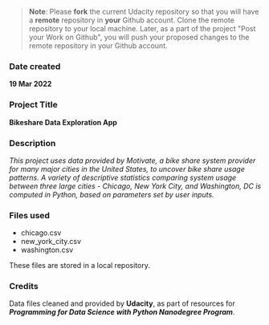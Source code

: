 >**Note**: Please **fork** the current Udacity repository so that you will have a **remote** repository in **your** Github account. Clone the remote repository to your local machine. Later, as a part of the project "Post your Work on Github", you will push your proposed changes to the remote repository in your Github account.

### Date created
**19 Mar 2022**

### Project Title
**Bikeshare Data Exploration App**

### Description
*This project uses data provided by Motivate, a bike share system provider for many major cities in the United States, to uncover bike share usage patterns. A variety of descriptive statistics comparing system usage between three large cities - Chicago, New York City, and Washington, DC is computed in Python, based on parameters set by user inputs.*

### Files used
- chicago.csv
- new_york_city.csv
- washington.csv

These files are stored in a local repository. 

### Credits
Data files cleaned and provided by **Udacity**, as part of resources for **_Programming for Data Science with Python Nanodegree Program_**. 